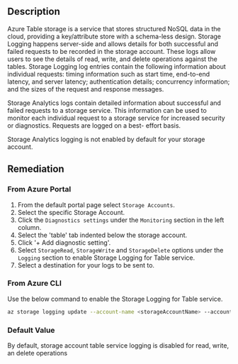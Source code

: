 ## Description

Azure Table storage is a service that stores structured NoSQL data in the cloud, providing a key/attribute store with a schema-less design. Storage Logging happens server-side and allows details for both successful and failed requests to be recorded in the storage account. These logs allow users to see the details of read, write, and delete operations against the tables. Storage Logging log entries contain the following information about individual requests: timing information such as start time, end-to-end latency, and server latency; authentication details; concurrency information; and the sizes of the request and response messages.

Storage Analytics logs contain detailed information about successful and failed requests to a storage service. This information can be used to monitor each individual request to a storage service for increased security or diagnostics. Requests are logged on a best- effort basis.

Storage Analytics logging is not enabled by default for your storage account.

## Remediation

### From Azure Portal

1. From the default portal page select `Storage Accounts`.
2. Select the specific Storage Account.
3. Click the `Diagnostics settings` under the `Monitoring` section in the left column.
4. Select the 'table' tab indented below the storage account.
5. Click '+ Add diagnostic setting'.
6. Select `StorageRead`, `StorageWrite` and `StorageDelete` options under the `Logging` section to enable Storage Logging for Table service.
7. Select a destination for your logs to be sent to.

### From Azure CLI

Use the below command to enable the Storage Logging for Table service.

```bash
az storage logging update --account-name <storageAccountName> --account-key <storageAccountKey> --services t --log rwd --retention 90
```

### Default Value

By default, storage account table service logging is disabled for read, write, an delete operations
